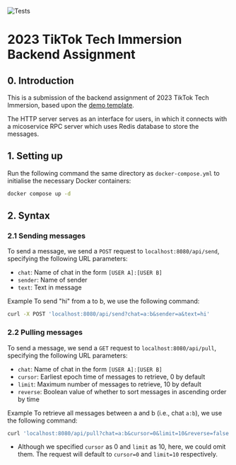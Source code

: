 ![Tests](https://github.com/TikTokTechImmersion/assignment_demo_2023/actions/workflows/test.yml/badge.svg)
# 2023 TikTok Tech Immersion Backend Assignment

## 0. Introduction
This is a submission of the backend assignment of 2023
TikTok Tech Immersion, based upon the [demo template](https://github.com/TikTokTechImmersion/assignment_demo_2023).

The HTTP server serves as an interface for users, in which it connects with a micoservice RPC server which uses Redis database to store the messages.

## 1. Setting up
Run the following command the same directory as
`docker-compose.yml` to initialise the necessary Docker
containers:
```bash
docker compose up -d
```

## 2. Syntax
### 2.1 Sending messages
To send a message, we send a `POST` request to
`localhost:8080/api/send`, specifying the following URL
parameters:
* `chat`: Name of chat in the form `[USER A]:[USER B]`
* `sender`: Name of sender
* `text`: Text in message

Example
To send "hi" from a to b, we use the following command:
```bash
curl -X POST 'localhost:8080/api/send?chat=a:b&sender=a&text=hi'
```

### 2.2 Pulling messages
To send a message, we send a `GET` request to
`localhost:8080/api/pull`, specifying the following URL
parameters:
* `chat`: Name of chat in the form `[USER A]:[USER B]`
* `cursor`: Earliest epoch time of messages to retrieve, 0 by default
* `limit`: Maximum number of messages to retrieve, 10 by default
* `reverse`: Boolean value of whether to sort messages in ascending
   order by time

Example
To retrieve all messages between a and b (i.e., chat `a:b`),
we use the following command:
```bash
curl 'localhost:8080/api/pull?chat=a:b&cursor=0&limit=10&reverse=false'
```
* Although we specified `cursor` as 0 and `limit` as 10,
  here, we could omit them. The request will default to
  `cursor=0` and `limit=10` respectively.
